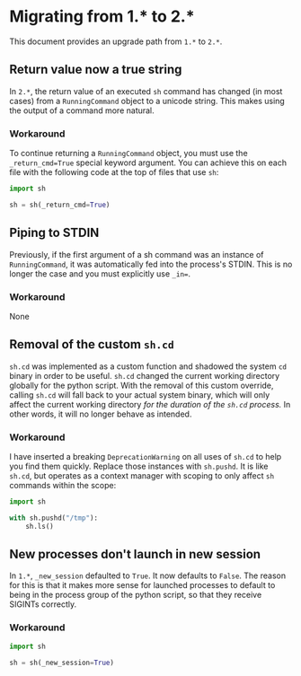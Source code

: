 # Migrating from 1.* to 2.*

This document provides an upgrade path from `1.*` to `2.*`.

## Return value now a true string
In `2.*`, the return value of an executed `sh` command has changed (in most cases) from
a `RunningCommand` object to a unicode string. This makes using the output of a command
more natural.

### Workaround
 To continue returning a `RunningCommand` object, you must use the `_return_cmd=True`
 special keyword argument. You can achieve this on each file with the following code at
 the top of files that use `sh`:

```python
import sh

sh = sh(_return_cmd=True)
```

## Piping to STDIN
Previously, if the first argument of a sh command was an instance of `RunningCommand`,
it was automatically fed into the process's STDIN. This is no longer the case and you
must explicitly use `_in=`.

### Workaround
None

## Removal of the custom `sh.cd`
`sh.cd` was implemented as a custom function and shadowed the system `cd` binary in
order to be useful. `sh.cd` changed the current working directory globally for the
python script. With the removal of this custom override, calling `sh.cd` will fall back
to your actual system binary, which will only affect the current working directory
*for the duration of the `sh.cd` process.* In other words, it will no longer behave
as intended.

### Workaround
I have inserted a breaking `DeprecationWarning` on all uses of `sh.cd` to help you find
them quickly. Replace those instances with `sh.pushd`. It is like `sh.cd`, but operates
as a context manager with scoping to only affect `sh` commands within the scope:

```python
import sh

with sh.pushd("/tmp"):
    sh.ls()
```

## New processes don't launch in new session
In `1.*`, `_new_session` defaulted to `True`. It now defaults to `False`. The reason
for this is that it makes more sense for launched processes to default to being in
the process group of the python script, so that they receive SIGINTs correctly.

### Workaround
```python
import sh

sh = sh(_new_session=True)
```